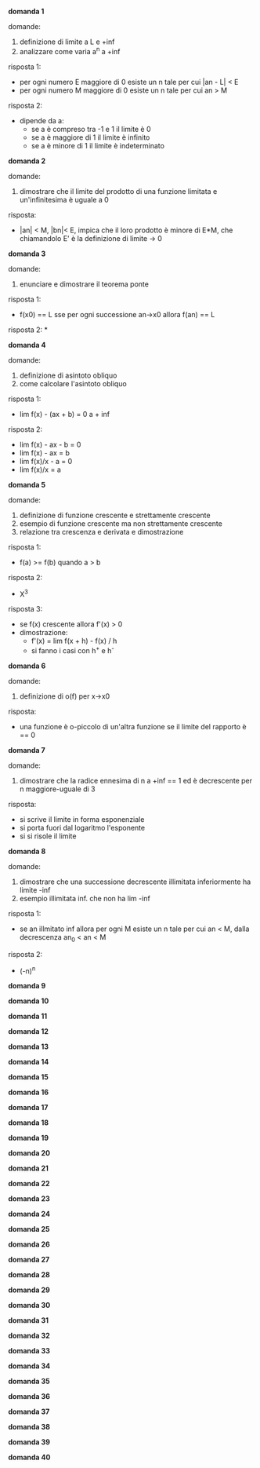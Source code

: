 **domanda 1**

domande:
1. definizione di limite a L e +inf
2. analizzare come varia a<sup>n</sup> a +inf

risposta 1:
* per ogni numero E maggiore di 0 esiste un n tale per cui \|an - L\| < E
* per ogni numero M maggiore di 0 esiste un n tale per cui an > M


risposta 2:
* dipende da a:
    * se a è compreso tra -1 e 1 il limite è 0
    * se a è maggiore di 1 il limite è infinito
    * se a è minore di 1 il limite è indeterminato

**domanda 2**

domande:
1. dimostrare che il limite del prodotto di una funzione limitata e un'infinitesima è uguale a 0

risposta:
* \|an\| < M, |bn|< E, impica che il loro prodotto è minore di E\*M, che chiamandolo E' è la definizione di limite -> 0

**domanda 3**

domande:
1. enunciare e dimostrare il teorema ponte

risposta 1:
* f(x0) == L sse per ogni successione an->x0 allora f(an) == L

risposta 2:
* 

**domanda 4**

domande:
1. definizione di asintoto obliquo
2. come calcolare l'asintoto obliquo

risposta 1:
* lim f(x) - (ax + b) = 0 a + inf

risposta 2:
* lim f(x) - ax - b = 0
* lim f(x) - ax  = b
* lim f(x)/x - a = 0
* lim f(x)/x = a

**domanda 5**

domande:
1. definizione di funzione crescente e strettamente crescente
2. esempio di funzione crescente ma non strettamente crescente
3. relazione tra crescenza e derivata e dimostrazione

risposta 1:
* f(a) >= f(b) quando a > b

risposta 2:
* X<sup>3</sup>

risposta 3:
* se f(x) crescente allora f'(x) > 0
* dimostrazione:
    * f'(x) = lim f(x + h) - f(x) / h
    * si fanno i casi con h<sup>+</sup> e h<sup>-</sup>

**domanda 6**

domande:
1. definizione di o(f) per x->x0

risposta:
* una funzione è o-piccolo di un'altra funzione se il limite del rapporto è == 0


**domanda 7**

domande:
1. dimostrare che la radice ennesima di n a +inf == 1 ed è decrescente per n maggiore-uguale di 3

risposta:
* si scrive il limite in forma esponenziale
* si porta fuori dal logaritmo l'esponente
* si si risole il limite

**domanda 8**

domande:
1. dimostrare che una successione decrescente illimitata inferiormente ha limite -inf
2. esempio illimitata inf. che non ha lim -inf

risposta 1:
* se an illmitato inf allora per ogni M esiste un n tale per cui an < M, dalla decrescenza an<sub>0</sub> < an < M

risposta 2:
* (-n)<sup>n</sup>

**domanda 9**

**domanda 10**

**domanda 11**

**domanda 12**

**domanda 13**

**domanda 14**

**domanda 15**

**domanda 16**

**domanda 17**

**domanda 18**

**domanda 19**

**domanda 20**

**domanda 21**

**domanda 22**

**domanda 23**

**domanda 24**

**domanda 25**

**domanda 26**

**domanda 27**

**domanda 28**

**domanda 29**

**domanda 30**

**domanda 31**

**domanda 32**

**domanda 33**

**domanda 34**

**domanda 35**

**domanda 36**

**domanda 37**

**domanda 38**

**domanda 39**

**domanda 40**